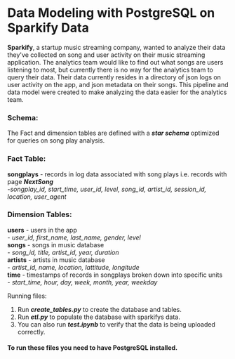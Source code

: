 # Data Modeling with PostgreSQL on Sparkify Data


__Sparkify__, a startup music streaming company, wanted to analyze their data they've collected on song and user activity on their music streaming application. The analytics team would like to find out what songs are users listening to most, but currently there is no way for the analytics team to query their data. Their data currently resides in a directory of json logs on user activity on the app, and json metadata on their songs. This pipeline and data model were created to make analyzing the data easier for the analytics team.

### Schema:       
The Fact and dimension tables are defined with a ___star schema___ optimized for queries on song play analysis.

### Fact Table:      
__songplays__ - records in log data associated with song plays i.e. records with page ___NextSong___       
    -_songplay_id, start_time, user_id, level, song_id, artist_id, session_id, location, user_agent_       

### Dimension Tables:     
__users__ - users in the app    
    - _user_id, first_name, last_name, gender, level_    
__songs__ - songs in music database     
    - _song_id, title, artist_id, year, duration_     
__artists__ - artists in music database     
    - _artist_id, name, location, lattitude, longitude_       
__time__ - timestamps of records in songplays broken down into specific units     
    - _start_time, hour, day, week, month, year, weekday_   


Running files:
1. Run ___create_tables.py___ to create the database and tables.
2. Run ___etl.py___ to populate the database with sparkifys data.
3. You can also run ___test.ipynb___ to verify that the data is being uploaded correctly.

#### To run these files you need to have PostgreSQL installed.
